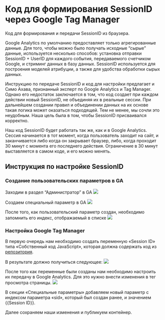 # Код для формирования SessionID через Google Tag Manager
Код для формирования и передачи SessionID из браузера.

Google Analytics по умолчанию предоставляет только агрегированные данные. Для того, чтобы можно было получать исходные “сырые” данные, используется несколько способов: установка отправки SessionID + UserID для каждого события, передаваемого счетчиком Google, и стриминг данных в базу данных. 
SessionID используется для построения моделей атрибуции, а также для удобства обработки сырых данных.

Инструкцию по передаче SessionID и код для настройки предлагает и Симо Ахава, признанный эксперт по Google Analytics и Tag Manager. Однако его недостаток заключается в том, что код создает при каждом действии новый SessionID, не объединяя их в реальные сессии. При дальнейшем создании правил и объединении данных на их основе такая логика может оказаться подходящей. Тем не менее, мы сочли это неудобным. Наша цель была в том, чтобы SessionID присваивался корректно.

Наш код SessionID будет работать так же, как и в Google Analytics. Сессия начинается в тот момент, когда пользователь заходит на сайт, и заканчивается либо когда он закрывает браузер, либо, когда проходит 30 минут с момента его последнего действия. Ограничение в 30 минут выставляется в самом коде, и его можно менять.

## Инструкция по настройке SessionID

### Создание пользовательских параметров в GA

Заходим в раздел “Администратор” в GA
![](http://roomcontent.ru/img/session-id-img-01.png)

Создаем специальный параметр в GA
![](http://roomcontent.ru/img/session-id-img-02.png)

После того, как пользовательский параметр создан, необходимо запомнить его индекс, отображаемый в списке
![](http://roomcontent.ru/img/session-id-img-031.png)


### Настройка Google Tag Manager

В первую очередь нам необходимо создать переменную «Session ID» типа «Собственный код JavaScript», которая должна содержать код из [репозитория](https://github.com/room-development/session-id-for-GA/blob/master/sessionID.js).

В результате должно получиться следующее:
![](http://roomcontent.ru/img/session-id-img-04.png)

После того как переменные были созданы нам необходимо настроить их передачу в Google Analytics. Для это нужно внести изменения в тег просмотра страницы.
![](http://roomcontent.ru/img/session-id-img-05.png)

В секции «Специальные параметры» добавляем новый параметр с индексом параметра «sid», который был создан ранее, и значением {{Session ID}}.

Далее сохраняем наши изменения и публикуем контейнер.

